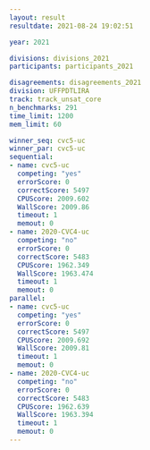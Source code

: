 ```yaml
---
layout: result
resultdate: 2021-08-24 19:02:51

year: 2021

divisions: divisions_2021
participants: participants_2021

disagreements: disagreements_2021
division: UFFPDTLIRA
track: track_unsat_core
n_benchmarks: 291
time_limit: 1200
mem_limit: 60

winner_seq: cvc5-uc
winner_par: cvc5-uc
sequential:
- name: cvc5-uc
  competing: "yes"
  errorScore: 0
  correctScore: 5497
  CPUScore: 2009.602
  WallScore: 2009.86
  timeout: 1
  memout: 0
- name: 2020-CVC4-uc
  competing: "no"
  errorScore: 0
  correctScore: 5483
  CPUScore: 1962.349
  WallScore: 1963.474
  timeout: 1
  memout: 0
parallel:
- name: cvc5-uc
  competing: "yes"
  errorScore: 0
  correctScore: 5497
  CPUScore: 2009.692
  WallScore: 2009.81
  timeout: 1
  memout: 0
- name: 2020-CVC4-uc
  competing: "no"
  errorScore: 0
  correctScore: 5483
  CPUScore: 1962.639
  WallScore: 1963.394
  timeout: 1
  memout: 0
---
```

